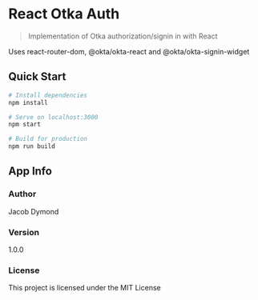 # React Otka Auth

> Implementation of Otka authorization/signin in with React

Uses react-router-dom, @okta/okta-react and @okta/okta-signin-widget

## Quick Start

``` bash
# Install dependencies
npm install

# Serve on localhost:3000
npm start

# Build for production
npm run build
```

## App Info

### Author
Jacob Dymond

### Version

1.0.0

### License

This project is licensed under the MIT License